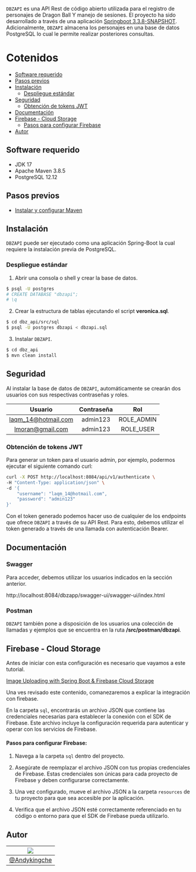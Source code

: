 `DBZAPI` es una API Rest de código abierto utilizada para el registro de personajes de Dragon Ball Y manejo de sesiones. El proyecto ha sido desarrollado a través de una aplicación [Springboot 3.3.8-SNAPSHOT](https://mvnrepository.com/artifact/org.springframework.boot/spring-boot/1.5.9.RELEASE). Adicionalmente, `DBZAPI` almacena los personajes en una base de datos PostgreSQL lo cual le permite realizar posteriores consultas.

Cotenidos
=================
- [Software requerido](#software-requerido)
- [Pasos previos](#pasos-previos)
- [Instalación](#instalación)
	- [Despliegue estándar](#despliegue-estándar)
- [Seguridad](#seguridad)
	- [Obtención de tokens JWT](#obtención-de-tokens-jwt)
- [Documentación](#documentación)
- [Firebase - Cloud Storage](#firebase---cloud-storage)
	- [Pasos para configurar Firebase](#pasos-para-configurar-firebase)
- [Autor](#autor)

## Software requerido
- JDK 17
- Apache Maven 3.8.5
- PostgreSQL 12.12

## Pasos previos
- [Instalar y configurar Maven](https://www.mkyong.com/maven/how-to-install-maven-in-windows/)

## Instalación
`DBZAPI` puede ser ejecutado como una aplicación Spring-Boot la cual requiere la instalación previa de PostgreSQL.

### Despliegue estándar

1. Abrir una consola o shell y crear la base de datos.
```bash
$ psql -U postgres
# CREATE DATABASE "dbzapi";
# \q
```
2. Crear la estructura de tablas ejecutando el script **veronica.sql**.
```bash
$ cd dbz_api/src/sql
$ psql -U postgres dbzapi < dbzapi.sql
```

3. Instalar `DBZAPI`.
```bash
$ cd dbz_api
$ mvn clean install
```

## Seguridad
Al instalar la base de datos de `DBZAPI`, automáticamente se crearán dos usuarios con sus respectivas contraseñas y roles.

| Usuario | Contraseña |     Rol    |
|:-------:|:----------:|:----------:|
| laqm_14@hotmail.com   | admin123   | ROLE_ADMIN |
| lmoran@gmail.com   | admin123   | ROLE_USER  |

### Obtención de tokens JWT
Para generar un token para el usuario admin, por ejemplo, podermos ejecutar el siguiente comando curl:
```bash
curl -X POST http://localhost:8084/api/v1/authenticate \
-H "Content-Type: application/json" \
-d '{
    "username": "laqm_14@hotmail.com",
    "password": "admin123"
}'
```

Con el token generado podemos hacer uso de cualquier de los endpoints que ofrece `DBZAPI` a través de su API Rest. Para esto, debemos utilizar el token generado a través de una llamada con autenticación Bearer.

## Documentación
### Swagger
Para acceder, debemos utilizar los usuarios indicados en la sección anterior.

http://localhost:8084/dbzapp/swagger-ui/swagger-ui/index.html

### Postman
`DBZAPI` también pone a disposición de los usuarios una colección de llamadas y ejemplos que se encuentra en la ruta **/src/postman/dbzapi**.

## Firebase - Cloud Storage

Antes de iniciar con esta configuración es necesario que vayamos a este tutorial.

[Image Uploading with Spring Boot & Firebase Cloud Storage](https://medium.com/@poojithairosha/image-uploading-with-spring-boot-firebase-cloud-storage-e5ef2fbf942d)

Una ves revisado este contenido, comanezaremos a explicar la integración con firebase.

En la carpeta `sql`, encontrarás un archivo JSON que contiene las credenciales necesarias para establecer la conexión con el SDK de Firebase. Este archivo incluye la configuración requerida para autenticar y operar con los servicios de Firebase.

#### Pasos para configurar Firebase:

1. Navega a la carpeta `sql` dentro del proyecto.

2. Asegúrate de reemplazar el archivo JSON con tus propias credenciales de Firebase. Estas credenciales son únicas para cada proyecto de Firebase y deben configurarse correctamente.

3. Una vez configurado, mueve el archivo JSON a la carpeta `resources` de tu proyecto para que sea accesible por la aplicación.

4. Verifica que el archivo JSON esté correctamente referenciado en tu código o entorno para que el SDK de Firebase pueda utilizarlo.

## Autor
| [![](https://avatars.githubusercontent.com/u/34175575?v=4)](https://avatars.githubusercontent.com/u/34175575?v=4) |
|-|
| [@Andykingche](https://github.com/AndyKingche) |
